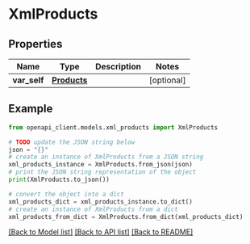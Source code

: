# XmlProducts


## Properties

Name | Type | Description | Notes
------------ | ------------- | ------------- | -------------
**var_self** | [**Products**](Products.md) |  | [optional] 

## Example

```python
from openapi_client.models.xml_products import XmlProducts

# TODO update the JSON string below
json = "{}"
# create an instance of XmlProducts from a JSON string
xml_products_instance = XmlProducts.from_json(json)
# print the JSON string representation of the object
print(XmlProducts.to_json())

# convert the object into a dict
xml_products_dict = xml_products_instance.to_dict()
# create an instance of XmlProducts from a dict
xml_products_from_dict = XmlProducts.from_dict(xml_products_dict)
```
[[Back to Model list]](../README.md#documentation-for-models) [[Back to API list]](../README.md#documentation-for-api-endpoints) [[Back to README]](../README.md)


